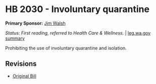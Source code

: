 # HB 2030 - Involuntary quarantine
**Primary Sponsor:** [Jim Walsh](/person/leg/jim.walsh.md)

*Status: First reading, referred to Health Care & Wellness.* | [leg.wa.gov summary](https://app.leg.wa.gov/billsummary?BillNumber=2030&Year=2021)

Prohibiting the use of involuntary quarantine and isolation.

## Revisions
* [Original Bill](1/)